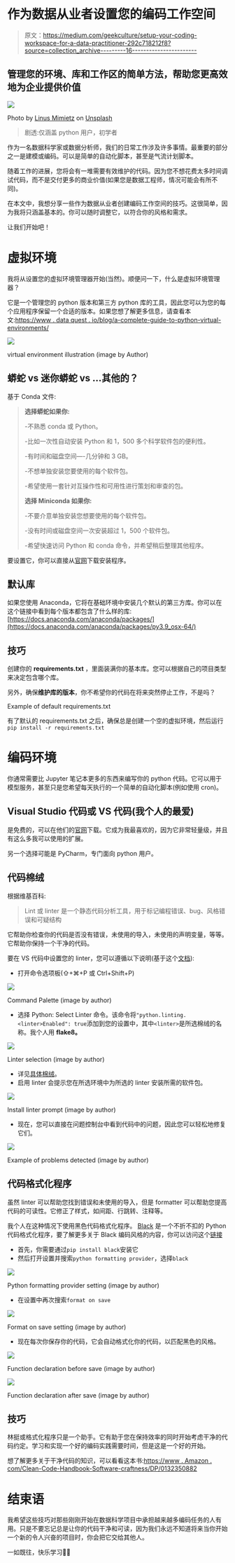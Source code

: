 # 作为数据从业者设置您的编码工作空间

> 原文：<https://medium.com/geekculture/setup-your-coding-workspace-for-a-data-practitioner-292c718212f8?source=collection_archive---------16----------------------->

## 管理您的环境、库和工作区的简单方法，帮助您更高效地为企业提供价值

![](img/22427631e67a97d0eac7d664e856a747.png)

Photo by [Linus Mimietz](https://unsplash.com/@linusmimietz?utm_source=medium&utm_medium=referral) on [Unsplash](https://unsplash.com?utm_source=medium&utm_medium=referral)

> 剧透:仅涵盖 python 用户，初学者

作为一名数据科学家或数据分析师，我们的日常工作涉及许多事情。最重要的部分之一是建模或编码。可以是简单的自动化脚本，甚至是气流计划脚本。

随着工作的进展，您将会有一堆需要有效维护的代码。因为您不想花费太多时间调试代码，而不是交付更多的商业价值(如果您是数据工程师，情况可能会有所不同)。

在本文中，我想分享一些作为数据从业者创建编码工作空间的技巧。这很简单，因为我将只涵盖基本的。你可以随时调整它，以符合你的风格和需求。

让我们开始吧！

# 虚拟环境

我将从设置您的虚拟环境管理器开始(当然)。顺便问一下，什么是虚拟环境管理器？

它是一个管理您的 python 版本和第三方 python 库的工具，因此您可以为您的每个应用程序保留一个合适的版本。如果您想了解更多信息，请查看本文:[https://www . data quest . io/blog/a-complete-guide-to-python-virtual-environments/](https://www.dataquest.io/blog/a-complete-guide-to-python-virtual-environments/)

![](img/88fd05e60263b39a7e4d3870ee56ceae.png)

virtual environment illustration (image by Author)

## 蟒蛇 vs 迷你蟒蛇 vs …其他的？

基于 Conda 文件:

> **选择蟒蛇如果你:**
> 
> -不熟悉 conda 或 Python。
> 
> -比如一次性自动安装 Python 和 1，500 多个科学软件包的便利性。
> 
> -有时间和磁盘空间—-几分钟和 3 GB。
> 
> -不想单独安装您要使用的每个软件包。
> 
> -希望使用一套针对互操作性和可用性进行策划和审查的包。
> 
> **选择 Miniconda 如果你:**
> 
> -不要介意单独安装您想要使用的每个软件包。
> 
> -没有时间或磁盘空间一次安装超过 1，500 个软件包。
> 
> -希望快速访问 Python 和 conda 命令，并希望稍后整理其他程序。

要设置它，你可以直接从[官网](https://www.anaconda.com/products/distribution)下载安装程序。

## 默认库

如果您使用 Anaconda，它将在基础环境中安装几个默认的第三方库。你可以在这个链接中看到每个版本都包含了什么样的库:[https://docs.anaconda.com/anaconda/packages/](https://docs.anaconda.com/anaconda/packages/py3.9_osx-64/)

## 技巧

创建你的 **requirements.txt** ，里面装满你的基本库。您可以根据自己的项目类型来决定包含哪个库。

另外，确保**维护库的版本**，你不希望你的代码在将来突然停止工作，不是吗？

Example of default requirements.txt

有了默认的 requirements.txt 之后，确保总是创建一个空的虚拟环境，然后运行`pip install -r requirements.txt`

# 编码环境

你通常需要比 Jupyter 笔记本更多的东西来编写你的 python 代码。它可以用于模型服务，甚至只是您希望每天执行的一个简单的自动化脚本(例如使用 cron)。

## Visual Studio 代码或 VS 代码(我个人的最爱)

是免费的，可以在他们的[官网](https://code.visualstudio.com/)下载。它成为我最喜欢的，因为它非常轻量级，并且有这么多我可以使用的扩展。

另一个选择可能是 PyCharm，专门面向 python 用户。

## 代码棉绒

根据维基百科:

> Lint 或 linter 是一个静态代码分析工具，用于标记编程错误、bug、风格错误和可疑结构

它帮助你检查你的代码是否没有错误，未使用的导入，未使用的声明变量，等等。它帮助你保持一个干净的代码。

要在 VS 代码中设置您的 linter，您可以遵循以下说明(基于这个[文档](https://code.visualstudio.com/docs/python/linting#:~:text=To%20enable%20linters%2C%20open%20the,name%20of%20the%20chosen%20linter.)):

*   打开命令选项板(⇧+⌘+P 或 Ctrl+Shift+P)

![](img/803f938df3404b990bd4b94cbf85d63b.png)

Command Palette (image by author)

*   选择 Python: Select Linter 命令。该命令将`"python.linting.<linter>Enabled": true`添加到您的设置中，其中`<linter>`是所选棉绒的名称。我个人用 **flake8。**

![](img/22b1f3cebd30e9f7a82c465eb9ae2fdb.png)

Linter selection (image by author)

*   详见[具体棉绒](https://code.visualstudio.com/docs/python/linting#_specific-linters)。
*   启用 linter 会提示您在所选环境中为所选的 linter 安装所需的软件包。

![](img/ced9951344c28888965735d23f12bd7a.png)

Install linter prompt (image by author)

*   现在，您可以直接在问题控制台中看到代码中的问题，因此您可以轻松地修复它们。

![](img/3bb23f0d227b765a31c98da76ece46e9.png)

Example of problems detected (image by author)

## 代码格式化程序

虽然 linter 可以帮助您找到错误和未使用的导入，但是 formatter 可以帮助您提高代码的可读性。它修正了样式，如间距、行跳转、注释等。

我个人在这种情况下使用黑色代码格式化程序。 [Black](https://pypi.org/project/black/) 是一个不折不扣的 Python 代码格式化程序，要了解更多关于 Black 编码风格的内容，你可以访问这个[链接](https://black.readthedocs.io/en/stable/the_black_code_style/current_style.html)

*   首先，你需要通过`pip install black`安装它
*   然后打开设置并搜索`python formatting provider`，选择`black`

![](img/d9aa9b10c7e88f77f392d746419b2f4b.png)

Python formatting provider setting (image by author)

*   在设置中再次搜索`format on save`

![](img/d54fa7c4dc995f16f60ba661c1b6a18c.png)

Format on save setting (image by author)

*   现在每次你保存你的代码，它会自动格式化你的代码，以匹配黑色的风格。

![](img/19b369ba1ffd82b2ee172e1f16143ab4.png)

Function declaration before save (image by author)

![](img/5699c5f3f6ac2f0151dc98994cdba595.png)

Function declaration after save (image by author)

## 技巧

林挺或格式化程序只是一个助手。它有助于您在保持效率的同时开始考虑干净的代码约定。学习和实现一个好的编码实践需要时间，但是这是一个好的开始。

想了解更多关于干净代码的知识，可以看看这本书:[https://www . Amazon . com/Clean-Code-Handbook-Software-craftness/DP/0132350882](https://www.amazon.com/Clean-Code-Handbook-Software-Craftsmanship/dp/0132350882)

# 结束语

我希望这些技巧对那些刚刚开始在数据科学项目中承担越来越多编码任务的人有用。只是不要忘记总是让你的代码干净和可读，因为我们永远不知道将来当你开始一个新的令人兴奋的项目时，你会把它交给其他人。

一如既往，快乐学习🚀🚀